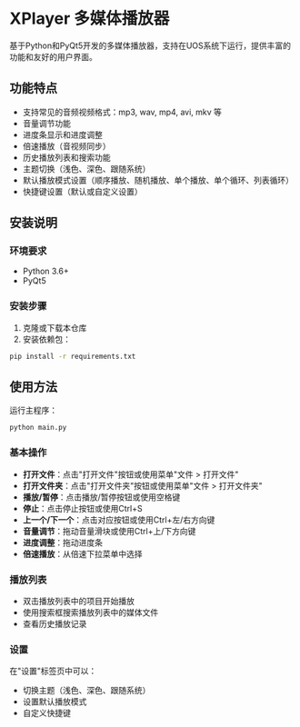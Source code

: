 # XPlayer 多媒体播放器

基于Python和PyQt5开发的多媒体播放器，支持在UOS系统下运行，提供丰富的功能和友好的用户界面。

## 功能特点

- 支持常见的音频视频格式：mp3, wav, mp4, avi, mkv 等
- 音量调节功能
- 进度条显示和进度调整
- 倍速播放（音视频同步）
- 历史播放列表和搜索功能
- 主题切换（浅色、深色、跟随系统）
- 默认播放模式设置（顺序播放、随机播放、单个播放、单个循环、列表循环）
- 快捷键设置（默认或自定义设置）

## 安装说明

### 环境要求

- Python 3.6+
- PyQt5

### 安装步骤

1. 克隆或下载本仓库
2. 安装依赖包：

```bash
pip install -r requirements.txt
```

## 使用方法

运行主程序：

```bash
python main.py
```

### 基本操作

- **打开文件**：点击"打开文件"按钮或使用菜单"文件 > 打开文件"
- **打开文件夹**：点击"打开文件夹"按钮或使用菜单"文件 > 打开文件夹"
- **播放/暂停**：点击播放/暂停按钮或使用空格键
- **停止**：点击停止按钮或使用Ctrl+S
- **上一个/下一个**：点击对应按钮或使用Ctrl+左/右方向键
- **音量调节**：拖动音量滑块或使用Ctrl+上/下方向键
- **进度调整**：拖动进度条
- **倍速播放**：从倍速下拉菜单中选择

### 播放列表

- 双击播放列表中的项目开始播放
- 使用搜索框搜索播放列表中的媒体文件
- 查看历史播放记录

### 设置

在"设置"标签页中可以：

- 切换主题（浅色、深色、跟随系统）
- 设置默认播放模式
- 自定义快捷键